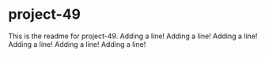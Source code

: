 # project-49

This is the readme for project-49.
Adding a line!
Adding a line!
Adding a line!
Adding a line!
Adding a line!
Adding a line!
